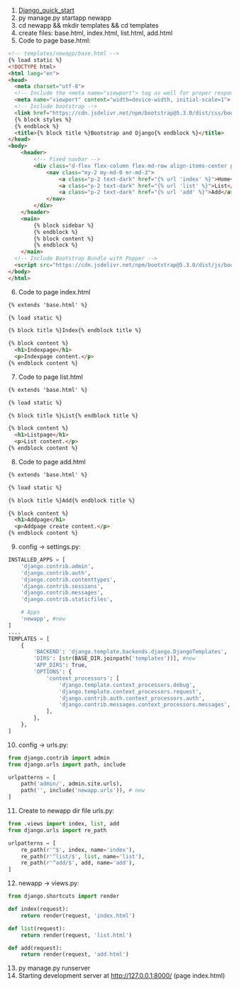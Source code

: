 1. [Django_quick_start](https://github.com/Nokolay0710/Django_quick_start)
2. py manage.py startapp newapp
3. cd newapp && mkdir templates && cd templates
4. create files: base.html, index.html, list.html, add.html
5. Code to page base.html:

```html
<!-- templates/newapp/base.html -->
{% load static %}
<!DOCTYPE html>
<html lang="en">
<head>
  <meta charset="utf-8">
  <!-- Include the <meta name="viewport"> tag as well for proper responsive behavior in mobile devices.-->
  <meta name="viewport" content="width=device-width, initial-scale=1">
  <!-- Include bootstrap -->
  <link href="https://cdn.jsdelivr.net/npm/bootstrap@5.3.0/dist/css/bootstrap.min.css" rel="stylesheet" integrity="sha384-9ndCyUaIbzAi2FUVXJi0CjmCapSmO7SnpJef0486qhLnuZ2cdeRhO02iuK6FUUVM" crossorigin="anonymous">
  {% block styles %}
  {% endblock %}
  <title>{% block title %}Bootstrap and Django{% endblock %}</title>
</head>
<body>
    <header>
        <!-- Fixed navbar -->
        <div class="d-flex flex-column flex-md-row align-items-center p-3 px-md-4 mb-3 bg-white border-bottom shadow-sm">
            <nav class="my-2 my-md-0 mr-md-3">
                <a class="p-2 text-dark" href="{% url 'index' %}">Home</a>
                <a class="p-2 text-dark" href="{% url 'list' %}">List</a>
                <a class="p-2 text-dark" href="{% url 'add' %}">Add</a>
            </nav>
        </div>
    </header>
    <main>
        {% block sidebar %}
        {% endblock %}
        {% block content %}
        {% endblock %}
    </main>
  <!-- Include Bootstrap Bundle with Popper -->
  <script src="https://cdn.jsdelivr.net/npm/bootstrap@5.3.0/dist/js/bootstrap.bundle.min.js" integrity="sha384-geWF76RCwLtnZ8qwWowPQNguL3RmwHVBC9FhGdlKrxdiJJigb/j/68SIy3Te4Bkz" crossorigin="anonymous"></script>
</body>
</html>
```

6. Code to page index.html
   
```html
{% extends 'base.html' %}

{% load static %}

{% block title %}Index{% endblock title %}

{% block content %}
  <h1>Indexpage</h1>
  <p>Indexpage content.</p>
{% endblock content %}
```

7. Code to page list.html
   
```html
{% extends 'base.html' %}

{% load static %}

{% block title %}List{% endblock title %}

{% block content %}
  <h1>Listpage</h1>
  <p>List content.</p>
{% endblock content %}
```

8. Code to page add.html

```html
{% extends 'base.html' %}

{% load static %}

{% block title %}Add{% endblock title %}

{% block content %}
  <h1>Addpage</h1>
  <p>Addpage create content.</p>
{% endblock content %}
```

9. config -> settings.py:

```python
INSTALLED_APPS = [
    'django.contrib.admin',
    'django.contrib.auth',
    'django.contrib.contenttypes',
    'django.contrib.sessions',
    'django.contrib.messages',
    'django.contrib.staticfiles',

    # Apps
    'newapp', #new
]
....
TEMPLATES = [
    {
        'BACKEND': 'django.template.backends.django.DjangoTemplates',
        'DIRS': [str(BASE_DIR.joinpath('templates'))], #new
        'APP_DIRS': True,
        'OPTIONS': {
            'context_processors': [
                'django.template.context_processors.debug',
                'django.template.context_processors.request',
                'django.contrib.auth.context_processors.auth',
                'django.contrib.messages.context_processors.messages',
            ],
        },
    },
]
```
10. config -> urls.py:

```python
from django.contrib import admin
from django.urls import path, include

urlpatterns = [
    path('admin/', admin.site.urls),
    path('', include('newapp.urls')), # new
]
```
11. Create to newapp dir file urls.py:

```python
from .views import index, list, add
from django.urls import re_path

urlpatterns = [
    re_path(r'^$', index, name='index'),
    re_path(r'^list/$', list, name='list'),
    re_path(r'^add/$', add, name='add'),
]
```
12. newapp -> views.py:

```python
from django.shortcuts import render

def index(request):
    return render(request, 'index.html')

def list(request):
    return render(request, 'list.html')

def add(request):
    return render(request, 'add.html')
```

13. py manage.py runserver
14. Starting development server at http://127.0.0.1:8000/ (page index.html)
